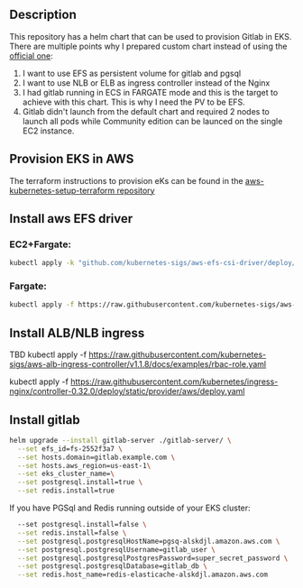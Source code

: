 ## Description
This repository has a helm chart that can be used to provision Gitlab in EKS.
There are multiple points why I prepared custom chart instead of using the [official one](https://charts.gitlab.io/):
1. I want to use EFS as persistent volume for gitlab and pgsql
2. I want to use NLB or ELB as ingress controller instead of the Nginx
3. I had gitlab running in ECS in FARGATE mode and this is the target to achieve with this chart. This is why I need the PV to be EFS.
4. Gitlab didn't launch from the default chart and required 2 nodes to launch all pods while Community edition can be launced on the single EC2 instance.
## Provision EKS in AWS
The terraform instructions to provision eKs can be found in the [aws-kubernetes-setup-terraform repository](https://github.com/yyarmoshyk/aws-kubernetes-setup-terraform)

## Install aws EFS driver
### EC2+Fargate:
```bash
kubectl apply -k "github.com/kubernetes-sigs/aws-efs-csi-driver/deploy/kubernetes/overlays/stable/ecr/?ref=release-1.0"
```
### Fargate:
```bash
kubectl apply -f https://raw.githubusercontent.com/kubernetes-sigs/aws-efs-csi-driver/master/deploy/kubernetes/base/csidriver.yaml
```
## Install ALB/NLB ingress
TBD
kubectl apply -f https://raw.githubusercontent.com/kubernetes-sigs/aws-alb-ingress-controller/v1.1.8/docs/examples/rbac-role.yaml

kubectl apply -f https://raw.githubusercontent.com/kubernetes/ingress-nginx/controller-0.32.0/deploy/static/provider/aws/deploy.yaml



## Install gitlab
```bash
helm upgrade --install gitlab-server ./gitlab-server/ \
  --set efs_id=fs-2552f3a7 \
  --set hosts.domain=gitlab.example.com \
  --set hosts.aws_region=us-east-1\
  --set eks_cluster_name=\
  --set postgresql.install=true \
  --set redis.install=true
```

If you have PGSql and Redis running outside of your EKS cluster:
```bash
  --set postgresql.install=false \
  --set redis.install=false \
  --set postgresql.postgresqlHostName=pgsq-alskdjl.amazon.aws.com \
  --set postgresql.postgresqlUsername=gitlab_user \
  --set postgresql.postgresqlPostgresPassword=super_secret_password \
  --set postgresql.postgresqlDatabase=gitlab_db \
  --set redis.host_name=redis-elasticache-alskdjl.amazon.aws.com
```
